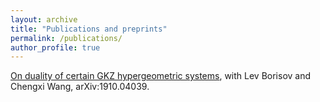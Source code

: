 ```yaml
---
layout: archive
title: "Publications and preprints"
permalink: /publications/
author_profile: true
---
```


[On duality of certain GKZ hypergeometric systems](https://arxiv.org/abs/1910.04039), with Lev Borisov and Chengxi Wang, arXiv:1910.04039.
